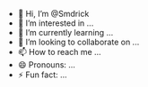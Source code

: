 - 👋 Hi, I’m @Smdrick
- 👀 I’m interested in ...
- 🌱 I’m currently learning ...
- 💞️ I’m looking to collaborate on ...
- 📫 How to reach me ...
- 😄 Pronouns: ...
- ⚡ Fun fact: ...

<!---
Smdrick/Smdrick Unleashing your potential for excellence inner peace generate energy --->
